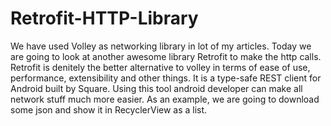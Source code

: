 # Retrofit-HTTP-Library
We have used Volley as networking library in lot of my articles. Today we are going to look at another awesome library Retrofit to make the http calls. Retrofit is denitely the better alternative to volley in terms of ease of use, performance, extensibility and other things. It is a type-­safe REST client for Android built by Square. Using this tool android developer can make all network stuff much more easier. As an example, we are going to download some json and show it in RecyclerView as a list.
